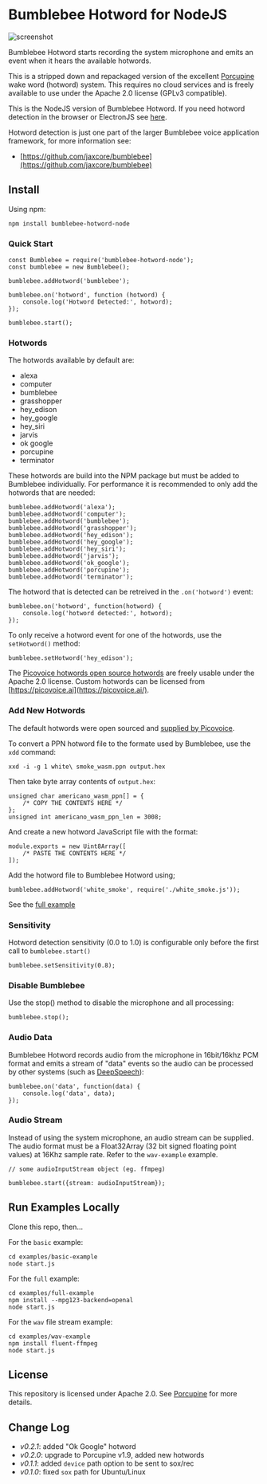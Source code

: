 # Bumblebee Hotword for NodeJS

![screenshot](logo.png)

Bumblebee Hotword starts recording the system microphone and emits an event when it hears the available hotwords.

This is a stripped down and repackaged version of the excellent [Porcupine](https://github.com/Picovoice/Porcupine) wake word (hotword) system. This requires no cloud services and is freely available to use under the Apache 2.0 license (GPLv3 compatible).

This is the NodeJS version of Bumblebee Hotword.  If you need hotword detection in the browser or ElectronJS see [here](https://github.com/jaxcore/bumblebee-hotword).

Hotword detection is just one part of the larger Bumblebee voice application framework, for more information see:

- [https://github.com/jaxcore/bumblebee](https://github.com/jaxcore/bumblebee)

## Install

Using npm:

```
npm install bumblebee-hotword-node
```

### Quick Start

```
const Bumblebee = require('bumblebee-hotword-node');
const bumblebee = new Bumblebee();

bumblebee.addHotword('bumblebee');

bumblebee.on('hotword', function (hotword) {
	console.log('Hotword Detected:', hotword);
});

bumblebee.start();
```

### Hotwords

The hotwords available by default are:

* alexa
* computer
* bumblebee
* grasshopper
* hey_edison
* hey_google
* hey_siri
* jarvis
* ok google
* porcupine
* terminator

These hotwords are build into the NPM package but must be added to Bumblebee individually.  For performance it is recommended to only add the hotwords that are needed:

```
bumblebee.addHotword('alexa');
bumblebee.addHotword('computer');
bumblebee.addHotword('bumblebee');
bumblebee.addHotword('grasshopper');
bumblebee.addHotword('hey_edison');
bumblebee.addHotword('hey_google');
bumblebee.addHotword('hey_siri');
bumblebee.addHotword('jarvis');
bumblebee.addHotword('ok_google');
bumblebee.addHotword('porcupine');
bumblebee.addHotword('terminator');
```

The hotword that is detected can be retreived in the `.on('hotword')` event:

```
bumblebee.on('hotword', function(hotword) {
	console.log('hotword detected:', hotword);
});
```

To only receive a hotword event for one of the hotwords, use the `setHotword()` method:

```
bumblebee.setHotword('hey_edison');
```

The [Picovoice hotwords open source hotwords](https://github.com/Picovoice/Porcupine/tree/master/resources/keyword_files) are freely usable under the Apache 2.0 license.  Custom hotwords can be licensed from [https://picovoice.ai](https://picovoice.ai/).

### Add New Hotwords

The default hotwords were open sourced and [supplied by Picovoice](https://github.com/Picovoice/porcupine/tree/master/resources/keyword_files/wasm).

To convert a PPN hotword file to the formate used by Bumblebee, use the `xdd` command:

```
xxd -i -g 1 white\ smoke_wasm.ppn output.hex
```

Then take byte array contents of `output.hex`:

```
unsigned char americano_wasm_ppn[] = {
    /* COPY THE CONTENTS HERE */
};
unsigned int americano_wasm_ppn_len = 3008;
```

And create a new hotword JavaScript file with the format:

```
module.exports = new Uint8Array([
    /* PASTE THE CONTENTS HERE */
]);
```

Add the hotword file to Bumblebee Hotword using;

```
bumblebee.addHotword('white_smoke', require('./white_smoke.js'));
```

See the [full example](https://jaxcore.github.io/bumblebee-hotword-node/full-example/)

### Sensitivity

Hotword detection sensitivity (0.0 to 1.0) is configurable only before the first call to `bumblebee.start()`

```
bumblebee.setSensitivity(0.8);
```

### Disable Bumblebee

Use the stop() method to disable the microphone and all processing:

```
bumblebee.stop();
```

### Audio Data

Bumblebee Hotword records audio from the microphone in 16bit/16khz PCM format and emits a stream of "data" events so the audio can be processed by other systems (such as [DeepSpeech](https://github.com/jaxcore/deepspeech-plugin)):

```
bumblebee.on('data', function(data) {
	console.log('data', data);
});
```

### Audio Stream

Instead of using the system microphone, an audio stream can be supplied.  The audio format must be a Float32Array (32 bit signed floating point values) at 16Khz sample rate.  Refer to the `wav-example` example.

```
// some audioInputStream object (eg. ffmpeg)

bumblebee.start({stream: audioInputStream});
```

## Run Examples Locally

Clone this repo, then...

For the `basic` example:

```
cd examples/basic-example
node start.js
```

For the `full` example:

```
cd examples/full-example
npm install --mpg123-backend=openal
node start.js
```

For the `wav` file stream example:

```
cd examples/wav-example
npm install fluent-ffmpeg
node start.js
```


## License

This repository is licensed under Apache 2.0.  See [Porcupine](https://github.com/Picovoice/Porcupine) for more details.

## Change Log

- *v0.2.1*: added "Ok Google" hotword
- *v0.2.0*: upgrade to Porcupine v1.9, added new hotwords
- *v0.1.1*: added `device` path option to be sent to sox/rec
- *v0.1.0*: fixed `sox` path for Ubuntu/Linux